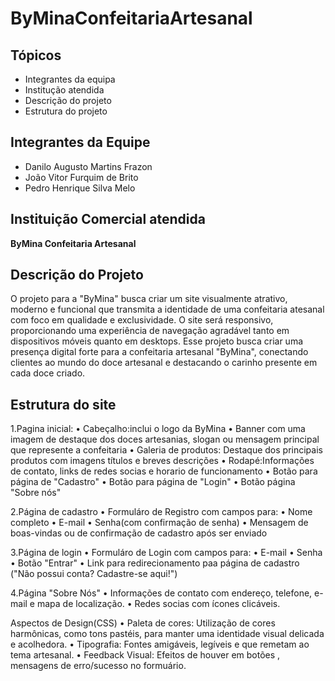 # ByMinaConfeitariaArtesanal


<h2>Tópicos</h2>
<ul>
  <li>Integrantes da equipa</li>
  <li>Institução atendida</li>
  <li>Descrição do projeto</li>
  <li>Estrutura do projeto</li>
</ul>

<h2>Integrantes da Equipe </h2>
<ul>
  <li>Danilo Augusto Martins Frazon</li>
  <li>João Vitor Furquim de Brito</li>
  <li>Pedro Henrique Silva Melo</li>
</ul>

<h2>Instituição Comercial atendida</h2>
<Strong>ByMina Confeitaria Artesanal</Strong>

<h2 id=>Descrição do Projeto</h2>
<p >O projeto para a "ByMina" busca criar um site visualmente atrativo, moderno e funcional que transmita a identidade de uma
confeitaria atesanal  com foco em qualidade e exclusividade. O site será responsivo, proporcionando uma experiência de
navegação agradável tanto em dispositivos  móveis quanto em desktops. Esse projeto busca criar uma presença digital forte
para a confeitaria artesanal "ByMina", conectando clientes ao mundo do doce artesanal e destacando o carinho presente em cada doce 
criado. </p>

<h2>Estrutura do site</h2>

1.Pagina inicial:
    • Cabeçalho:inclui o logo da ByMina 
    • Banner com uma imagem de destaque dos doces artesanias, slogan ou mensagem principal que represente a confeitaria
    • Galeria de produtos: Destaque dos principais produtos com imagens títulos e breves descrições
    • Rodapé:Informações de contato, links de redes socias e horario de funcionamento 
    • Botão para página de "Cadastro"
    • Botão para página de "Login"
    • Botão página "Sobre nós"

2.Página de cadastro
    • Formuláro de Registro com campos para:
    • Nome completo
    • E-mail
    • Senha(com confirmação de senha)
    • Mensagem de boas-vindas ou de confirmação de cadastro após ser enviado

3.Página de login
    • Formuláro de Login com campos para:
    • E-mail
    • Senha
    • Botão "Entrar"
    • Link para redirecionamento paa página de cadastro ("Não possui conta? Cadastre-se aqui!")

4.Página "Sobre Nós"
    • Informações de contato com endereço, telefone, e-mail e mapa de localização.
    • Redes socias com ícones clicáveis.

Aspectos de Design(CSS)
    • Paleta de cores: Utilização de cores harmônicas, como tons pastéis, para manter uma identidade visual delicada e acolhedora.
    • Tipografia: Fontes amigáveis, legíveis e que remetam ao tema artesanal.
    • Feedback Visual: Efeitos de houver em botões , mensagens de erro/sucesso no formuário.
      




